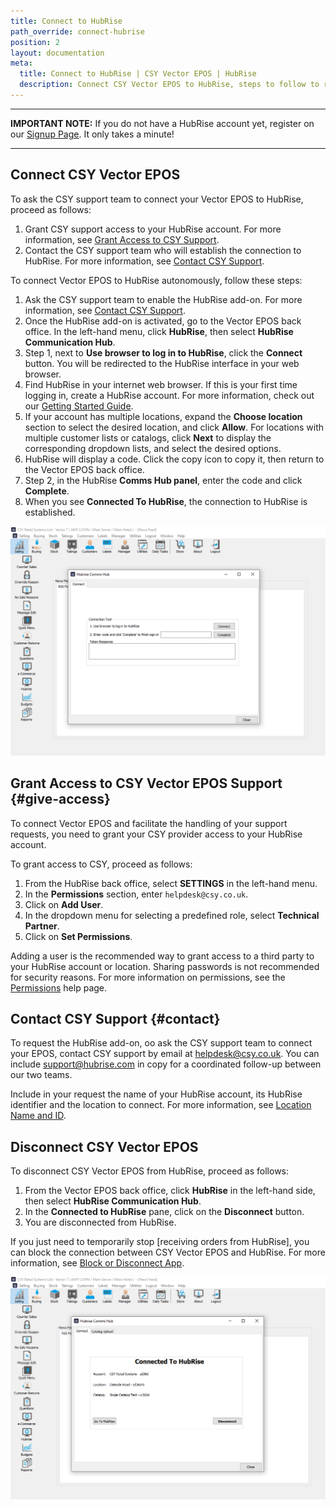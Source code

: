 ```yaml
---
title: Connect to HubRise
path_override: connect-hubrise
position: 2
layout: documentation
meta:
  title: Connect to HubRise | CSY Vector EPOS | HubRise
  description: Connect CSY Vector EPOS to HubRise, steps to follow to receive online oders from all your sales channels into your EPOS.
---
```


---

**IMPORTANT NOTE:** If you do not have a HubRise account yet, register on our [Signup Page](https://manager.hubrise.com/signup). It only takes a minute!

---

## Connect CSY Vector EPOS

To ask the CSY support team to connect your Vector EPOS to HubRise, proceed as follows:
1. Grant CSY support access to your HubRise account. For more information, see [Grant Access to CSY Support](#give-access).
1. Contact the CSY support team who will establish the connection to HubRise. For more information, see [Contact CSY Support](#contact).

To connect Vector EPOS to HubRise autonomously, follow these steps:
1. Ask the CSY support team to enable the HubRise add-on. For more information, see [Contact CSY Support](#contact).
1. Once the HubRise add-on is activated, go to the Vector EPOS back office. In the left-hand menu, click **HubRise**, then select **HubRise Communication Hub**.
1. Step 1, next to **Use browser to log in to HubRise**, click the **Connect** button. You will be redirected to the HubRise interface in your web browser.
1. Find HubRise in your internet web browser. If this is your first time logging in, create a HubRise account. For more information, check out our [Getting Started Guide](/docs/get-started).
1. If your account has multiple locations, expand the **Choose location** section to select the desired location, and click **Allow**. For locations with multiple customer lists or catalogs, click **Next** to display the corresponding dropdown lists, and select the desired options.
1. HubRise will display a code. Click the copy icon to copy it, then return to the Vector EPOS back office. 
1. Step 2, in the HubRise **Comms Hub panel**, enter the code and click **Complete**.
1. When you see **Connected To HubRise**, the connection to HubRise is established.

![CSY Vector EPOS Connected to HubRise](./images/002-connect-csy-to-hubrise.png)

## Grant Access to CSY Vector EPOS Support {#give-access}

To connect Vector EPOS and facilitate the handling of your support requests, you need to grant your CSY provider access to your HubRise account.

To grant access to CSY, proceed as follows:

1. From the HubRise back office, select **SETTINGS** in the left-hand menu.
1. In the **Permissions** section, enter `helpdesk@csy.co.uk`.
1. Click on **Add User**.
1. In the dropdown menu for selecting a predefined role, select **Technical Partner**.
1. Click on **Set Permissions**.

Adding a user is the recommended way to grant access to a third party to your HubRise account or location. Sharing passwords is not recommended for security reasons. For more information on permissions, see the [Permissions](/docs/permissions) help page.

## Contact CSY Support {#contact}

To request the HubRise add-on, oo ask the CSY support team to connect your EPOS, contact CSY support by email at helpdesk@csy.co.uk. You can include support@hubrise.com in copy for a coordinated follow-up between our two teams.

Include in your request the name of your HubRise account, its HubRise identifier and the location to connect. For more information, see [Location Name and ID](/docs/locations#location-name-and-id).

## Disconnect CSY Vector EPOS

To disconnect CSY Vector EPOS from HubRise, proceed as follows:

1. From the Vector EPOS back office, click **HubRise** in the left-hand side, then select **HubRise Communication Hub**.
1. In the **Connected to HubRise** pane, click on the **Disconnect** button. 
1. You are disconnected from HubRise.


If you just need to temporarily stop [receiving orders from HubRise], you can block the connection between CSY Vector EPOS and HubRise. For more information, see [Block or Disconnect App](/docs/connections#block-or-disconnect).

![CSY Vector EPOS Connected to HubRise](./images/001-csy-connected-to-hubrise.png)